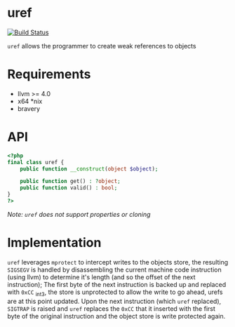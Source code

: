 # uref
[![Build Status](https://travis-ci.org/krakjoe/uref.svg?branch=master)](https://travis-ci.org/krakjoe/uref)

`uref` allows the programmer to create weak references to objects

# Requirements

 - llvm >= 4.0
 - x64 *nix
 - bravery

# API

```php
<?php
final class uref {
	public function __construct(object $object);

	public function get() : ?object;
	public function valid() : bool;
}
?>
```

*Note: `uref` does not support properties or cloning*

# Implementation

`uref` leverages `mprotect` to intercept writes to the objects store, the resulting `SIGSEGV` is handled by disassembling the current machine code instruction (using llvm) to determine it's length (and so the offset of the next instruction); The first byte of the next instruction is backed up and replaced with `0xCC` [<sub>int3</sub>](https://en.wikipedia.org/wiki/INT_(x86_instruction)#INT_3), the store is unprotected to allow the write to go ahead, urefs are at this point updated. Upon the next instruction (which `uref` replaced), `SIGTRAP` is raised and `uref` replaces the `0xCC` that it inserted with the first byte of the original instruction and the object store is write protected again.
